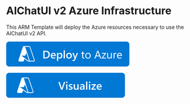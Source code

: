 # AIChatUI v2 Azure Infrastructure

This ARM Template will deploy the Azure resources necessary to use the AIChatUI v2 API.

[![Deploy To Azure](https://raw.githubusercontent.com/Build5Nines/AIChatUI/main/docs/images/deploytoazure.svg?sanitize=true)](https://portal.azure.com/#create/Microsoft.Template/uri/https%3A%2F%2Fraw.githubusercontent.com%2FBuild5Nines%2FAIChatUI%2Fmain%2FIaC%2FARM%2Fv2%2Fazuredeploy.json)

[![Visualize](https://raw.githubusercontent.com/Build5Nines/AIChatUI/main/docs/images/visualizebutton.svg?sanitize=true)](http://armviz.io/#/?load=https%3A%2F%2Fraw.githubusercontent.com%2FBuild5Nines%2FAIChatUI%2Fmain%2FIaC%2FARM%2Fv2%2Fazuredeploy.json)
